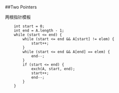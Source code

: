 ##Two Pointers

两根指针模板

        int start = 0;
        int end = A.length - 1;
        while (start <= end) {
            while (start <= end && A[start] != elem) {
                start++;
            }
            while (start <= end && A[end] == elem) {
                end--;
            }
            if (start <= end) {
                exch(A, start, end);
                start++;
                end--;
            }
        }
